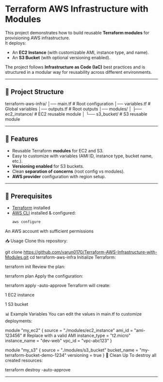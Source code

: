 # Terraform AWS Infrastructure with Modules

This project demonstrates how to build reusable **Terraform modules** for provisioning AWS infrastructure.  
It deploys:
- An **EC2 Instance** (with customizable AMI, instance type, and name).
- An **S3 Bucket** (with optional versioning enabled).

The project follows **Infrastructure as Code (IaC)** best practices and is structured in a modular way for reusability across different environments.

---

## 📂 Project Structure
terraform-aws-infra/
│── main.tf # Root configuration
│── variables.tf # Global variables
│── outputs.tf # Root outputs
│── modules/
│ ├── ec2_instance/ # EC2 reusable module
│ └── s3_bucket/ # S3 reusable module


---

## 🚀 Features
- Reusable Terraform **modules** for EC2 and S3.
- Easy to customize with variables (AMI ID, instance type, bucket name, etc.).
- **Versioning enabled** for S3 buckets.
- Clean **separation of concerns** (root config vs modules).
- **AWS provider** configuration with region setup.

---

## 🔧 Prerequisites
- [Terraform](https://developer.hashicorp.com/terraform/downloads) installed
- [AWS CLI](https://docs.aws.amazon.com/cli/) installed & configured:
  ```bash
  aws configure
An AWS account with sufficient permissions

📥 Usage
Clone this repository:

git clone https://github.com/varun0170/Terraform-AWS-Infrastructure-with-Modules.git
cd terraform-aws-infra
Initialize Terraform:


terraform init
Review the plan:


terraform plan
Apply the configuration:


terraform apply -auto-approve
Terraform will create:

1 EC2 instance

1 S3 bucket

📊 Example Variables
You can edit the values in main.tf to customize deployments:


module "my_ec2" {
  source        = "./modules/ec2_instance"
  ami_id        = "ami-123456"     # Replace with a valid AMI
  instance_type = "t2.micro"
  instance_name = "dev-web"
  vpc_id        = "vpc-abc123"
}

module "my_s3" {
  source      = "./modules/s3_bucket"
  bucket_name = "my-terraform-bucket-demo-1234"
  versioning  = true
}
🧹 Clean Up
To destroy all created resources:


terraform destroy -auto-approve

---
